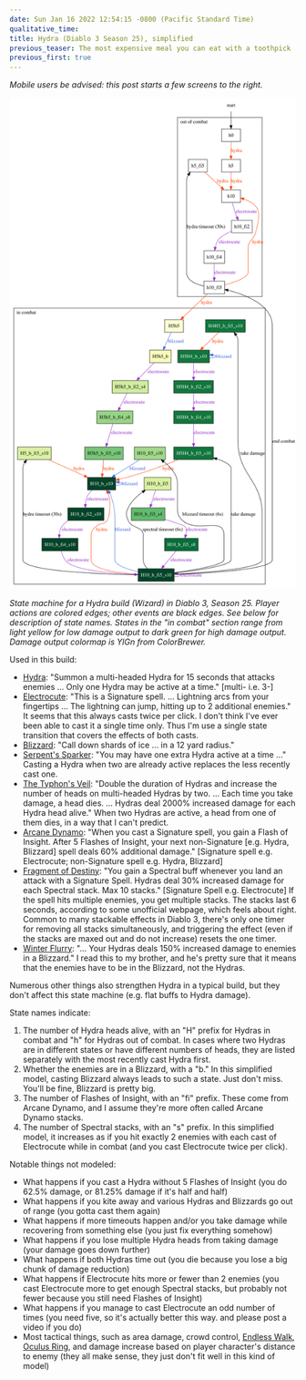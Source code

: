 ```yaml
---
date: Sun Jan 16 2022 12:54:15 -0800 (Pacific Standard Time)
qualitative_time: 
title: Hydra (Diablo 3 Season 25), simplified
previous_teaser: The most expensive meal you can eat with a toothpick
previous_first: true
---
```

_Mobile users be advised: this post starts a few screens to the right._

<!--
digraph {
    ranksep=0
    node [shape=box]
    start [shape=none]
    start -> h0
    subgraph cluster_out_of_combat {
        label="out of combat"
        labeljust=l
        h0 -> h5 [label="hydra", color="orangered", fontcolor="orangered"]
        h5 -> h10 [label="hydra", color="orangered", fontcolor="orangered"]
        h10 -> h10_fi2 [label="electrocute", color="darkorchid", fontcolor="darkorchid"]
        h10_fi2 -> h10_fi4 [label="electrocute", color="darkorchid", fontcolor="darkorchid"]
        h10_fi4 -> h10_fi5 [label="electrocute", color="darkorchid", fontcolor="darkorchid"]

        h10 -> h10_fi5 [label="hydra", color="orangered", fontcolor="orangered", dir=back]

        h5_fi5 -> h10_fi5 [label="hydra timeout (30s)", dir=back]
        h5_fi5 -> h10 [label="hydra", color="orangered", fontcolor="orangered"]
    }
    subgraph cluster_in_combat {
        label="in combat"
        labeljust=l
        // 321.6
        H5h5 [style=filled, fillcolor="#fcfed3"]
        h10_fi5 -> H5h5 [label="hydra", color="orangered", fontcolor="orangered"]
        // 804
        H5h5_b [style=filled, fillcolor="#f7fcb9"]
        H5h5 -> H5h5_b [label="blizzard", color="royalblue", fontcolor="royalblue"]
        // 1768.8
        H5h5_b_fi2_s4 [style=filled, fillcolor="#d0ec9f"]
        H5h5_b -> H5h5_b_fi2_s4 [label="electrocute", color="darkorchid", fontcolor="darkorchid"]
        // 2733.6
        H5h5_b_fi4_s8 [style=filled, fillcolor="#98d486"]
        H5h5_b_fi2_s4 -> H5h5_b_fi4_s8 [label="electrocute", color="darkorchid", fontcolor="darkorchid"]
        // 3216
        H5h5_b_fi5_s10 [style=filled, fillcolor="#78c679"]
        H5h5_b_fi4_s8 -> H5h5_b_fi5_s10 [label="electrocute", color="darkorchid", fontcolor="darkorchid"]
        // 6432
        H10_b_s10 [style=filled, fillcolor="#004529", fontcolor=white]
        H5h5_b_fi5_s10 -> H10_b_s10 [label="hydra", color="orangered", fontcolor="orangered"]
        // 6432
        H10_b_fi2_s10 [style=filled, fillcolor="#004529", fontcolor=white]
        H10_b_s10 -> H10_b_fi2_s10 [label="electrocute", color="darkorchid", fontcolor="darkorchid"]
        // 6432
        H10_b_fi4_s10 [style=filled, fillcolor="#004529", fontcolor=white]
        H10_b_fi2_s10 -> H10_b_fi4_s10 [label="electrocute", color="darkorchid", fontcolor="darkorchid"]
        // 6432
        H10_b_fi5_s10 [style=filled, fillcolor="#004529", fontcolor=white]
        H10_b_fi4_s10 -> H10_b_fi5_s10 [label="electrocute", color="darkorchid", fontcolor="darkorchid"]

        H10_b_fi5_s10 -> H10_b_fi5_s10 [label="electrocute", color="darkorchid", fontcolor="darkorchid", dir=back]
        H10_b_s10 -> H10_b_fi5_s10 [label="hydra", color="orangered", fontcolor="orangered", dir=back]
        H10_b_s10 -> H10_b_s10 [label="blizzard", color="royalblue", fontcolor="royalblue", dir=back]
        H10_b_s10 -> H10_b_fi5_s10 [label="blizzard", color="royalblue", fontcolor="royalblue", dir=back]

        // 5212.8
        H5H4_b_fi5_s10 [style=filled, fillcolor="#12763d", fontcolor=white]
        H5H4_b_fi5_s10 -> H10_b_fi5_s10 [label="take damage", dir=back]
        H5H4_b_fi5_s10 -> H10_b_s10 [label="hydra", color="orangered", fontcolor="orangered"]
        // 5212.8
        H4H5_b_fi5_s10 [style=filled, fillcolor="#12763d", fontcolor=white]
        H4H5_b_fi5_s10 -> H10_b_fi5_s10 [label="take damage", dir=back]
        H5H4_b_s10 [style=filled, fillcolor="#12763d", fontcolor=white]
        H4H5_b_fi5_s10 -> H5H4_b_s10 [label="hydra", color="orangered", fontcolor="orangered"]
        H5H4_b_s10 -> H5H4_b_s10 [label="blizzard", color="royalblue", fontcolor="royalblue", dir=back]
        H5H4_b_fi2_s10 [style=filled, fillcolor="#12763d", fontcolor=white]
        H5H4_b_s10 -> H5H4_b_fi2_s10 [label="electrocute", color="darkorchid", fontcolor="darkorchid"]
        H5H4_b_fi4_s10 [style=filled, fillcolor="#12763d", fontcolor=white]
        H5H4_b_fi2_s10 -> H5H4_b_fi4_s10 [label="electrocute", color="darkorchid", fontcolor="darkorchid"]
        H5H4_b_fi5_s10 [style=filled, fillcolor="#12763d", fontcolor=white]
        H5H4_b_fi4_s10 -> H5H4_b_fi5_s10 [label="electrocute", color="darkorchid", fontcolor="darkorchid"]

        // 1616
        H5_b_fi5_s10 [style=filled, fillcolor="#d9f0a3"]
        H5_b_fi5_s10 -> H10_b_fi5_s10 [label="hydra timeout (30s)", dir=back]
        H5_b_fi5_s10 -> H10_b_s10 [label="hydra", color="orangered", fontcolor="orangered"]

        // 2572.8
        H10_fi5_s10 [style=filled, fillcolor="#a2d88a"]
        H10_fi5_s10 -> H10_b_fi5_s10 [label="blizzard timeout (6s)", dir=back]
        H10_fi5_s10 -> H10_b_s10 [label="blizzard", color="royalblue", fontcolor="royalblue"]

        // 1608
        H10_b_fi5 [style=filled, fillcolor="#d9f0a3"]
        H10_b_fi5 -> H10_b_fi5_s10 [label="spectral timeout (6s)", dir=back]
        // 3537.6
        H10_b_fi5_s4 [style=filled, fillcolor="#62bb6e"]
        H10_b_fi5 -> H10_b_fi5_s4 [label="electrocute", color="darkorchid", fontcolor="darkorchid"]
        // 5453.6
        H10_b_fi5_s8 [style=filled, fillcolor="#086e3a", fontcolor=white]
        H10_b_fi5_s4 -> H10_b_fi5_s8 [label="electrocute", color="darkorchid", fontcolor="darkorchid"]
        H10_b_fi5_s8 -> H10_b_fi5_s10 [label="electrocute", color="darkorchid", fontcolor="darkorchid"]

        h10_fi5 -> H10_b_fi5_s10 [label="end combat", dir=back]
    }
}
-->

![](/assets/2022/hydra-states-graph.svg)

_State machine for a Hydra build (Wizard) in Diablo 3, Season 25.
Player actions are colored edges; other events are black edges.
See below for description of state names.
States in the "in combat" section range from light yellow for low damage output to dark green for high damage output.
Damage output colormap is YlGn from ColorBrewer._

Used in this build:

- [Hydra](https://us.diablo3.com/en-us/class/wizard/active/hydra):
  "Summon a multi-headed Hydra for 15 seconds that attacks enemies ...
  Only one Hydra may be active at a time."
  [multi- i.e. 3-]
- [Electrocute](https://us.diablo3.com/en-us/class/wizard/active/electrocute):
  "This is a Signature spell. ...
  Lightning arcs from your fingertips ...
  The lightning can jump, hitting up to 2 additional enemies."
  It seems that this always casts twice per click.
  I don't think I've ever been able to cast it a single time only.
  Thus I'm use a single state transition that covers the effects of both casts.
- [Blizzard](https://us.diablo3.com/en-us/class/wizard/active/blizzard):
  "Call down shards of ice ... in a 12 yard radius."
- [Serpent's Sparker](https://us.diablo3.com/en-us/item/serpents-sparker-P68_Unique_Wand_102):
  "You may have one extra Hydra active at a time ..."
  Casting a Hydra when two are already active replaces the less recently cast one.
- [The Typhon's Veil](https://us.diablo3.com/en-us/item/typhons-thorax-P68_Unique_Chest_Set_03):
  "Double the duration of Hydras and increase the number of heads on multi-headed Hydras by two. ...
  Each time you take damage, a head dies. ...
  Hydras deal 2000% increased damage for each Hydra head alive."
  When two Hydras are active, a head from one of them dies, in a way that I can't predict.
- [Arcane Dynamo](https://us.diablo3.com/en-us/class/wizard/passive/arcane-dynamo):
  "When you cast a Signature spell, you gain a Flash of Insight.
  After 5 Flashes of Insight, your next non-Signature [e.g. Hydra, Blizzard] spell deals 60% additional damage."
  [Signature spell e.g. Electrocute; non-Signature spell e.g. Hydra, Blizzard]
- [Fragment of Destiny](https://us.diablo3.com/en-us/item/fragment-of-destiny-P610_Unique_Wand_010):
  "You gain a Spectral buff whenever you land an attack with a Signature Spell.
  Hydras deal 30% increased damage for each Spectral stack.
  Max 10 stacks."
  [Signature Spell e.g. Electrocute]
  If the spell hits multiple enemies, you get multiple stacks.
  The stacks last 6 seconds, according to some unofficial webpage, which feels about right.
  Common to many stackable effects in Diablo 3, there's only one timer for removing all stacks simultaneously, and triggering the effect (even if the stacks are maxed out and do not increase) resets the one timer.
- [Winter Flurry](https://us.diablo3.com/en-us/item/winter-flurry-P610_Unique_Orb_005):
  "... Your Hydras deals 150% increased damage to enemies in a Blizzard."
  I read this to my brother, and he's pretty sure that it means that the enemies have to be in the Blizzard, not the Hydras.

<!--
H10 -> 201x * 2 = 402
H9 -> 181x * 1.8 = 325.8
H5h5 -> 201x * 1 = 201
H5 -> 101x * 1 = 101
H0 -> 1x * 0 = 0

fi5 -> 1.6x

b -> 2.5x

s10 -> 4x
s8 -> 3.4x
s4 -> 2.2x
s0 -> 1x
-->

Numerous other things also strengthen Hydra in a typical build, but they don't affect this state machine (e.g. flat buffs to Hydra damage).

State names indicate:

1. The number of Hydra heads alive, with an "H" prefix for Hydras in combat and "h" for Hydras out of combat.
   In cases where two Hydras are in different states or have different numbers of heads, they are listed separately with the most recently cast Hydra first.
2. Whether the enemies are in a Blizzard, with a "b."
   In this simplified model, casting Blizzard always leads to such a state.
   Just don't miss.
   You'll be fine, Blizzard is pretty big.
3. The number of Flashes of Insight, with an "fi" prefix.
   These come from Arcane Dynamo, and I assume they're more often called Arcane Dynamo stacks.
4. The number of Spectral stacks, with an "s" prefix.
   In this simplified model, it increases as if you hit exactly 2 enemies with each cast of Electrocute while in combat (and you cast Electrocute twice per click).

Notable things not modeled:

- What happens if you cast a Hydra without 5 Flashes of Insight (you do 62.5% damage, or 81.25% damage if it's half and half)
- What happens if you kite away and various Hydras and Blizzards go out of range (you gotta cast them again)
- What happens if more timeouts happen and/or you take damage while recovering from something else (you just fix everything somehow)
- What happens if you lose multiple Hydra heads from taking damage (your damage goes down further)
- What happens if both Hydras time out (you die because you lose a big chunk of damage reduction)
- What happens if Electrocute hits more or fewer than 2 enemies (you cast Electrocute more to get enough Spectral stacks, but probably not fewer because you still need Flashes of Insight)
- What happens if you manage to cast Electrocute an odd number of times (you need five, so it's actually better this way. and please post a video if you do)
- Most tactical things, such as area damage, crowd control,
[Endless Walk](https://us.diablo3.com/en-us/item/the-travelers-pledge-Unique_Amulet_008_x1),
[Oculus Ring](https://us.diablo3.com/en-us/item/oculus-ring-Unique_Ring_017_p4),
and damage increase based on player character's distance to enemy (they all make sense, they just don't fit well in this kind of model)
